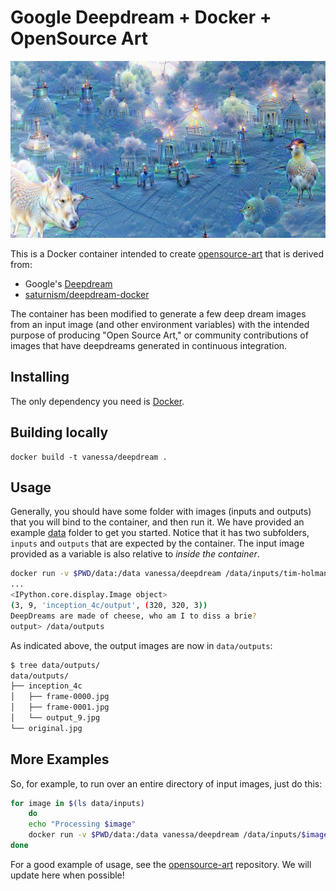 # Google Deepdream + Docker + OpenSource Art

![data/example/frame-0002.jpg](data/example/frame-0002.jpg)

This is a Docker container intended to create [opensource-art](https://vsoch.github.io/opensource-art/)
that is derived from:

 - Google's [Deepdream](https://github.com/google/deepdream/)
 - [saturnism/deepdream-docker](https://github.com/saturnism/deepdream-docker)

The container has been modified to generate a few deep dream images from an input 
image (and other environment variables) with the intended purpose of producing
"Open Source Art," or community contributions of images that have
deepdreams generated in continuous integration. 

## Installing

The only dependency you need is [Docker](https://www.docker.com/).

## Building locally

```
docker build -t vanessa/deepdream .
```

## Usage

Generally, you should have some folder with images (inputs and outputs) that you will bind to the container,
and then run it. We have provided an example [data](data) folder to get you started. Notice that it has two
subfolders, `inputs` and `outputs` that are expected by the container. The input image provided
as a variable is also relative to _inside the container_.

```bash
docker run -v $PWD/data:/data vanessa/deepdream /data/inputs/tim-holman-circle-packing.jpg
...
<IPython.core.display.Image object>
(3, 9, 'inception_4c/output', (320, 320, 3))
DeepDreams are made of cheese, who am I to diss a brie?
output> /data/outputs
```

As indicated above, the output images are now in `data/outputs`:

```bash
$ tree data/outputs/
data/outputs/
├── inception_4c
│   ├── frame-0000.jpg
│   ├── frame-0001.jpg
│   └── output_9.jpg
└── original.jpg  
```

## More Examples
So, for example, to run over an entire directory of input images, just do this:

```bash
for image in $(ls data/inputs)
    do
    echo "Processing $image"
    docker run -v $PWD/data:/data vanessa/deepdream /data/inputs/$image
done
```

For a good example of usage, see the [opensource-art](https://www.github.com/vsoch/opensource-art)
repository. We will update here when possible!

